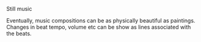Still music

Eventually, music compositions can be as physically beautiful as paintings. Changes in beat tempo, volume etc can be show as lines associated with the beats.
